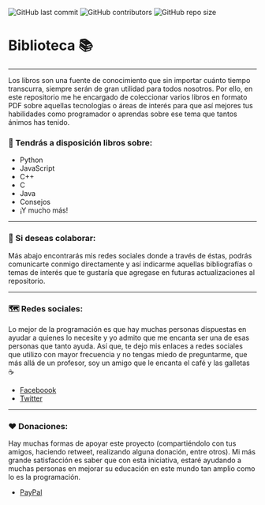 ![GitHub last commit](https://img.shields.io/github/last-commit/educa2ucv/libreria?color=%23229395&label=Last%20commit&logo=git&logoColor=%23fff&style=for-the-badge) ![GitHub contributors](https://img.shields.io/github/contributors/educa2ucv/libreria?color=%237acbcd&logo=github&logoColor=%23fff&style=for-the-badge) ![GitHub repo size](https://img.shields.io/github/repo-size/educa2ucv/libreria?color=%23229395&logo=github&logoColor=%23fff&style=for-the-badge)

# Biblioteca 📚
---

Los libros son una fuente de conocimiento que sin importar cuánto tiempo transcurra, siempre serán de gran utilidad para todos nosotros. Por ello, en este repositorio me he encargado de coleccionar varios libros en formato PDF sobre aquellas tecnologías o áreas de interés para que así mejores tus habilidades como programador o aprendas sobre ese tema que tantos ánimos has tenido.

### 📝 Tendrás a disposición libros sobre:

- Python
- JavaScript
- C++
- C
- Java
- Consejos
- ¡Y mucho más!

---

### 🙌 Si deseas colaborar:

Más abajo encontrarás mis redes sociales donde a través de éstas, podrás comunicarte conmigo directamente y así indicarme aquellas bibliografías o temas de interés que te gustaría que agregase en futuras actualizaciones al repositorio.

---
### 🗺️ Redes sociales:

Lo mejor de la programación es que hay muchas personas dispuestas en ayudar a quienes lo necesite y yo admito que me encanta ser una de esas personas que tanto ayuda. Así que, te dejo mis enlaces a redes sociales que utilizo con mayor frecuencia y no tengas miedo de preguntarme, que más allá de un profesor, soy un amigo que le encanta el café y las galletas ☕

- [Faceboook][fb]
- [Twitter][tw]

---
### ❤️ Donaciones:

Hay muchas formas de apoyar este proyecto (compartiéndolo con tus amigos, haciendo retweet, realizando alguna donación, entre otros). Mi más grande satisfacción es saber que con esta iniciativa, estaré ayudando a muchas personas en mejorar su educación en este mundo tan amplio como lo es la programación.

- [PayPal][paypal]

<!-- Enlaces -->
[fb]: https://facebook.com/alexanyernas/
[tw]: https://twitter.com/alexanyernas/
[paypal]: https://paypal.me/alexanyernas/
